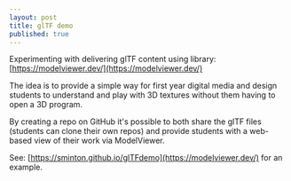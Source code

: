```yaml
---
layout: post
title: glTF demo
published: true
---
```

Experimenting with delivering glTF content using library: [https://modelviewer.dev/](https://modelviewer.dev/)

The idea is to provide a simple way for first year digital media and design students to understand and play with 3D textures without them having to open a 3D program.

By creating a repo on GitHub it's possible to both share the glTF files (students can clone their own repos) and provide students with a web-based view of their work via ModelViewer.

See: [https://sminton.github.io/glTFdemo](https://modelviewer.dev/) for an example.

